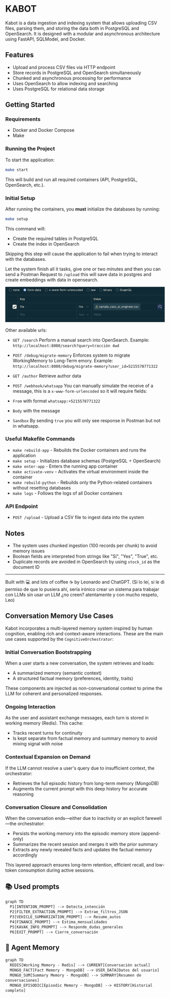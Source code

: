 

# KABOT

Kabot is a data ingestion and indexing system that allows uploading CSV files, parsing them, and storing the data both in PostgreSQL and OpenSearch. It is designed with a modular and asynchronous architecture using FastAPI, SQLModel, and Docker.

## Features

- Upload and process CSV files via HTTP endpoint
- Store records in PostgreSQL and OpenSearch simultaneously
- Chunked and asynchronous processing for performance
- Uses OpenSearch to allow indexing and searching
- Uses PostgreSQL for relational data storage

## Getting Started

### Requirements

- Docker and Docker Compose
- Make

### Running the Project

To start the application:

```bash
make start
```

This will build and run all required containers (API, PostgreSQL, OpenSearch, etc.).

### Initial Setup

After running the containers, you **must** initialize the databases by running:

```bash
make setup
```

This command will:

- Create the required tables in PostgreSQL
- Create the index in OpenSearch

Skipping this step will cause the application to fail when trying to interact with the databases.

Let the system finish all it tasks, give one or two minutes and then you can send a Postman Request to `/upload` this will save data in postgres and create embeddings with data in opensearch.

![alt text](image.png)

Other available urls:

- `GET /search` Perform a manual search into OpenSearch.
  Example: `http://localhost:8000/search?query=tracción 4wd`

- `POST /debug/migrate-memory` Enforces system to migrate WorkingMemory to Long-Term  emory. Example: `http://localhost:8000/debug/migrate-memory?user_id=5215578771322`

- `GET /author` Retrieve author data

- `POST /webhook/whatsapp` You can manually simulate the receive of a message, this is a `x-www-form-urlencoded` so it will require fields:
- `From` with format `whatsapp:+5215578771322`
- `Body` with the message
- `Sandbox` By sending `true` you will only see response in Postman but not in whatsapp.



### Useful Makefile Commands

- `make rebuild-app` - Rebuilds the Docker containers and runs the application
- `make setup` - Initializes database schemas (PostgreSQL + OpenSearch)
- `make enter-app` - Enters the running app container
- `make activate-venv` - Activates the virtual environment inside the container
- `make rebuild-python` - Rebuilds only the Python-related containers without resetting databases
- `make logs` - Follows the logs of all Docker containers

### API Endpoint

- `POST /upload` - Upload a CSV file to ingest data into the system

## Notes

- The system uses chunked ingestion (100 records per chunk) to avoid memory issues
- Boolean fields are interpreted from strings like "Sí", "Yes", "True", etc.
- Duplicate records are avoided in OpenSearch by using `stock_id` as the document ID

---

Built with 💻 and lots of coffee ☕️ by Leonardo and ChatGPT.
(Si lo leí, si le di permiso de que lo pusiera ahí, sería irónico crear un sistema para trabajar con LLMs sin usar un LLM ¿no creen? atentamente y con mucho respeto, Leo)


## Conversation Memory Use Cases

Kabot incorporates a multi-layered memory system inspired by human cognition, enabling rich and context-aware interactions. These are the main use cases supported by the `CognitiveOrchestrator`:

### Initial Conversation Bootstrapping
When a user starts a new conversation, the system retrieves and loads:
- A summarized memory (semantic context)
- A structured factual memory (preferences, identity, traits)

These components are injected as non-conversational context to prime the LLM for coherent and personalized responses.

### Ongoing Interaction
As the user and assistant exchange messages, each turn is stored in working memory (Redis). This cache:
- Tracks recent turns for continuity
- Is kept separate from factual memory and summary memory to avoid mixing signal with noise

### Contextual Expansion on Demand
If the LLM cannot resolve a user's query due to insufficient context, the orchestrator:
- Retrieves the full episodic history from long-term memory (MongoDB)
- Augments the current prompt with this deep history for accurate reasoning

### Conversation Closure and Consolidation
When the conversation ends—either due to inactivity or an explicit farewell—the orchestrator:
- Persists the working memory into the episodic memory store (append-only)
- Summarizes the recent session and merges it with the prior summary
- Extracts any newly revealed facts and updates the factual memory accordingly

This layered approach ensures long-term retention, efficient recall, and low-token consumption during active sessions.



## 📚 Used prompts

```mermaid
graph TD
  P1[INTENTION_PROMPT] --> Detecta_intención
  P2[FILTER_EXTRACTION_PROMPT] --> Extrae_filtros_JSON
  P3[VEHICLE_SUMMARIZATION_PROMPT] --> Resume_autos
  P4[FINANCE_PROMPT] --> Estima_mensualidades
  P5[KAVAK_INFO_PROMPT] --> Responde_dudas_generales
  P6[EXIT_PROMPT] --> Cierre_conversación
```

## 🧠 Agent Memory

```mermaid
graph TD
  REDIS[Working Memory - Redis] --> CURRENT[Conversación actual]
  MONGO_FACT[Fact Memory - MongoDB] --> USER_DATA[Datos del usuario]
  MONGO_SUM[Summary Memory - MongoDB] --> SUMMARY[Resumen de conversaciones]
  MONGO_EPISODIC[Episodic Memory - MongoDB] --> HISTORY[Historial completo]
```